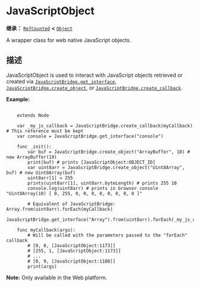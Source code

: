 <!-- ⚠ 请勿编辑本文件 ⚠ -->
<!-- 本文档使用脚本从 WeDot 引擎源码仓库生成。 -->
<!-- 生成脚本：https://github.com/WeDot-Engine/WeDot/tree/4.3/doc/tools/make_md.py； -->
<!-- 原文件：https://github.com/WeDot-Engine/WeDot/tree/4.3/doc/classes/JavaScriptObject.xml。 -->

<div id="_class_javascriptobject"></div>

# JavaScriptObject

**继承：** [`RefCounted`](class_refcounted.md) **<** [`Object`](class_object.md)

A wrapper class for web native JavaScript objects.

## 描述

JavaScriptObject is used to interact with JavaScript objects retrieved or created via [`JavaScriptBridge.get_interface`](#class_javascriptbridge_method_get_interface), [`JavaScriptBridge.create_object`](#class_javascriptbridge_method_create_object), or [`JavaScriptBridge.create_callback`](#class_javascriptbridge_method_create_callback).

 **Example:** 

```

    extends Node
    
    var _my_js_callback = JavaScriptBridge.create_callback(myCallback) # This reference must be kept
    var console = JavaScriptBridge.get_interface("console")
    
    func _init():
        var buf = JavaScriptBridge.create_object("ArrayBuffer", 10) # new ArrayBuffer(10)
        print(buf) # prints [JavaScriptObject:OBJECT_ID]
        var uint8arr = JavaScriptBridge.create_object("Uint8Array", buf) # new Uint8Array(buf)
        uint8arr[1] = 255
        prints(uint8arr[1], uint8arr.byteLength) # prints 255 10
        console.log(uint8arr) # prints in browser console "Uint8Array(10) [ 0, 255, 0, 0, 0, 0, 0, 0, 0, 0 ]"
    
        # Equivalent of JavaScriptBridge: Array.from(uint8arr).forEach(myCallback)
        JavaScriptBridge.get_interface("Array").from(uint8arr).forEach(_my_js_callback)
    
    func myCallback(args):
        # Will be called with the parameters passed to the "forEach" callback
        # [0, 0, [JavaScriptObject:1173]]
        # [255, 1, [JavaScriptObject:1173]]
        # ...
        # [0, 9, [JavaScriptObject:1180]]
        print(args)
```

 **Note:** Only available in the Web platform.



[^virtual]: 本方法通常需要用户覆盖才能生效。
[^const]: 本方法无副作用，不会修改该实例的任何成员变量。
[^vararg]: 本方法除了能接受在此处描述的参数外，还能够继续接受任意数量的参数。
[^constructor]: 本方法用于构造某个类型。
[^static]: 调用本方法无需实例，可直接使用类名进行调用。
[^operator]: 本方法描述的是使用本类型作为左操作数的有效运算符。
[^bitfield]: 这个值是由下列位标志构成位掩码的整数。
[^void]: 无返回值。
